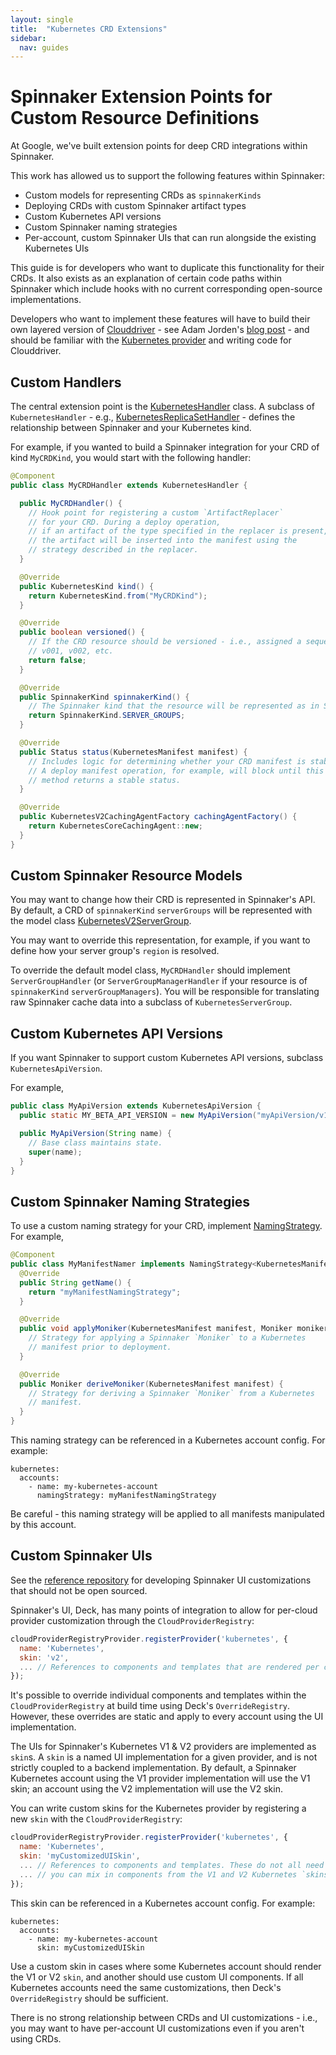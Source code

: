 ```yaml
---
layout: single
title:  "Kubernetes CRD Extensions"
sidebar:
  nav: guides
---
```


# Spinnaker Extension Points for Custom Resource Definitions

At Google, we've built extension points for deep CRD integrations within Spinnaker.

This work has allowed us to support the following features within Spinnaker:

 - Custom models for representing CRDs as `spinnakerKinds`
 - Deploying CRDs with custom Spinnaker artifact types
 - Custom Kubernetes API versions
 - Custom Spinnaker naming strategies
 - Per-account, custom Spinnaker UIs that can run alongside the existing Kubernetes UIs

This guide is for developers who want to duplicate this functionality for their CRDs.
It also exists as an explanation of certain code paths within Spinnaker which include hooks with no current corresponding open-source implementations.

Developers who want to implement these features will have to build their own layered version
of [Clouddriver](https://github.com/spinnaker/clouddriver) -
  see Adam Jorden's [blog post](https://blog.spinnaker.io/scaling-spinnaker-at-netflix-custom-features-and-packaging-e78536d38040) - and should be familiar with the [Kubernetes provider](/reference/providers/kubernetes-v2) and writing code for Clouddriver.

## Custom Handlers

The central extension point is the [KubernetesHandler](https://github.com/spinnaker/clouddriver/blob/master/clouddriver-kubernetes-v2/src/main/java/com/netflix/spinnaker/clouddriver/kubernetes/v2/op/handler/KubernetesHandler.java) class. A subclass of `KubernetesHandler` - e.g., [KubernetesReplicaSetHandler](https://github.com/spinnaker/clouddriver/blob/master/clouddriver-kubernetes-v2/src/main/java/com/netflix/spinnaker/clouddriver/kubernetes/v2/op/handler/KubernetesReplicaSetHandler.java) - defines the
relationship between Spinnaker and your Kubernetes kind.

For example, if you wanted to build a Spinnaker integration for your CRD of kind `MyCRDKind`, you would start with
the following handler:

```java
@Component
public class MyCRDHandler extends KubernetesHandler {

  public MyCRDHandler() {
    // Hook point for registering a custom `ArtifactReplacer`
    // for your CRD. During a deploy operation,
    // if an artifact of the type specified in the replacer is present,
    // the artifact will be inserted into the manifest using the
    // strategy described in the replacer.
  }

  @Override
  public KubernetesKind kind() {
    return KubernetesKind.from("MyCRDKind");
  }

  @Override
  public boolean versioned() {
    // If the CRD resource should be versioned - i.e., assigned a sequence
    // v001, v002, etc.
    return false;
  }

  @Override
  public SpinnakerKind spinnakerKind() {
    // The Spinnaker kind that the resource will be represented as in Spinnaker's API and UI.
    return SpinnakerKind.SERVER_GROUPS;
  }

  @Override
  public Status status(KubernetesManifest manifest) {
    // Includes logic for determining whether your CRD manifest is stable.
    // A deploy manifest operation, for example, will block until this
    // method returns a stable status.
  }

  @Override
  public KubernetesV2CachingAgentFactory cachingAgentFactory() {
    return KubernetesCoreCachingAgent::new;
  }
}
```

## Custom Spinnaker Resource Models

You may want to change how their CRD is represented in Spinnaker's API. By default, a CRD of `spinnakerKind` `serverGroups` will
be represented with the model class [KubernetesV2ServerGroup](https://github.com/spinnaker/clouddriver/blob/master/clouddriver-kubernetes-v2/src/main/java/com/netflix/spinnaker/clouddriver/kubernetes/v2/caching/view/model/KubernetesV2ServerGroup.java).

You may want to override this representation, for example, if you want to define how your server group's `region` is resolved.

To override the default model class, `MyCRDHandler` should implement `ServerGroupHandler` (or `ServerGroupManagerHandler` if your
resource is of `spinnakerKind` `serverGroupManagers`). You will be responsible for translating raw Spinnaker cache data into a
subclass of `KubernetesServerGroup`.

## Custom Kubernetes API Versions

If you want Spinnaker to support custom Kubernetes API versions, subclass `KubernetesApiVersion`.

For example,

```java
public class MyApiVersion extends KubernetesApiVersion {
  public static MY_BETA_API_VERSION = new MyApiVersion("myApiVersion/v1beta");

  public MyApiVersion(String name) {
    // Base class maintains state.
    super(name);
  }
}
```

## Custom Spinnaker Naming Strategies

To use a custom naming strategy for your CRD, implement [NamingStrategy](https://github.com/spinnaker/clouddriver/blob/master/clouddriver-core/src/main/groovy/com/netflix/spinnaker/clouddriver/names/NamingStrategy.java). For example,

```java
@Component
public class MyManifestNamer implements NamingStrategy<KubernetesManifest> {
  @Override
  public String getName() {
    return "myManifestNamingStrategy";
  }

  @Override
  public void applyMoniker(KubernetesManifest manifest, Moniker moniker) {
    // Strategy for applying a Spinnaker `Moniker` to a Kubernetes
    // manifest prior to deployment.
  }

  @Override
  public Moniker deriveMoniker(KubernetesManifest manifest) {
    // Strategy for deriving a Spinnaker `Moniker` from a Kubernetes
    // manifest.
  }
}
```

This naming strategy can be referenced in a Kubernetes account config. For example:

```
kubernetes:
  accounts:
    - name: my-kubernetes-account
      namingStrategy: myManifestNamingStrategy
```

Be careful - this naming strategy will be applied to all manifests manipulated by this account.

## Custom Spinnaker UIs

See the [reference repository](https://github.com/spinnaker/deck-customized) for developing Spinnaker UI customizations that
should not be open sourced.

Spinnaker's UI, Deck, has many points of integration to allow for per-cloud provider customization through the `CloudProviderRegistry`:

```javascript
cloudProviderRegistryProvider.registerProvider('kubernetes', {
  name: 'Kubernetes',
  skin: 'v2',
  ... // References to components and templates that are rendered per cloud provider throughout Deck.
});
```

It's possible to override individual components and templates within the `CloudProviderRegistry` at build time
using Deck's `OverrideRegistry`.
However, these overrides are static and apply to every account using the UI implementation.

The UIs for Spinnaker's Kubernetes V1 & V2 providers are implemented as `skin`s. A `skin` is a named UI implementation for a given provider, and
is not strictly coupled to a backend implementation. By default, a Spinnaker Kubernetes account using the V1 provider implementation
will use the V1 skin; an account using the V2 implementation will use the V2 skin.

You can write custom skins for the Kubernetes provider by registering a new `skin` with the `CloudProviderRegistry`:

```javascript
cloudProviderRegistryProvider.registerProvider('kubernetes', {
  name: 'Kubernetes',
  skin: 'myCustomizedUISkin',
  ... // References to components and templates. These do not all need to be custom components -
  ... // you can mix in components from the V1 and V2 Kubernetes `skins`.
});
```

This skin can be referenced in a Kubernetes account config. For example:

```
kubernetes:
  accounts:
    - name: my-kubernetes-account
      skin: myCustomizedUISkin
```

Use a custom skin in cases where some Kubernetes account should render the V1 or V2 `skin`, and another should use custom UI components.
If all Kubernetes accounts need the same customizations, then Deck's `OverrideRegistry` should be sufficient.

There is no strong relationship between CRDs and UI customizations - i.e., you may want to have per-account UI customizations even
if you aren't using CRDs.

